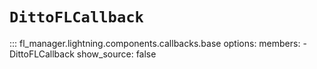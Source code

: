 # `DittoFLCallback`

::: fl_manager.lightning.components.callbacks.base
    options:
      members:
      - DittoFLCallback
      show_source: false
